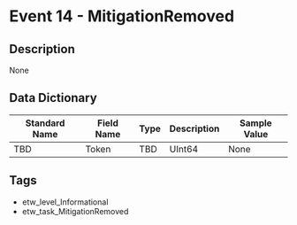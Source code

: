 # Event 14 - MitigationRemoved

## Description
None

## Data Dictionary
|Standard Name|Field Name|Type|Description|Sample Value|
|---|---|---|---|---|
|TBD|Token|TBD|UInt64|None|None|

## Tags
* etw_level_Informational
* etw_task_MitigationRemoved